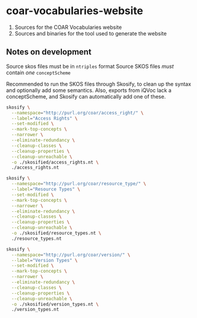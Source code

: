 # coar-vocabularies-website
1. Sources for the COAR Vocabularies website
2. Sources and binaries for the tool used to generate the website

## Notes on development
Source skos files must be in `ntriples` format
Source SKOS files *must* contain *one* `conceptScheme`

Recommended to run the SKOS files through Skosify, to clean up the syntax and optionally add some semantics. Also, exports from iQVoc lack a conceptScheme, and Skosify can automatically add one of these.

```bash
skosify \
  --namespace="http://purl.org/coar/access_right/" \
  --label="Access Rights" \
  --set-modified \
  --mark-top-concepts \
  --narrower \
  --eliminate-redundancy \
  --cleanup-classes \
  --cleanup-properties \
  --cleanup-unreachable \
  -o ./skosified/access_rights.nt \
  ./access_rights.nt
```

```bash
skosify \
  --namespace="http://purl.org/coar/resource_type/" \
  --label="Resource Types" \
  --set-modified \
  --mark-top-concepts \
  --narrower \
  --eliminate-redundancy \
  --cleanup-classes \
  --cleanup-properties \
  --cleanup-unreachable \
  -o ./skosified/resource_types.nt \
  ./resource_types.nt
```

```bash
skosify \
  --namespace="http://purl.org/coar/version/" \
  --label="Version Types" \
  --set-modified \
  --mark-top-concepts \
  --narrower \
  --eliminate-redundancy \
  --cleanup-classes \
  --cleanup-properties \
  --cleanup-unreachable \
  -o ./skosified/version_types.nt \
  ./version_types.nt
```

